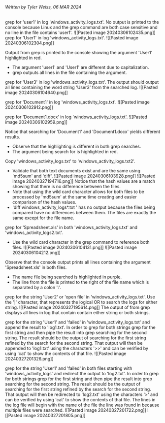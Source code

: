 ###### Written by Tyler Weiss, 06 MAR 2024

grep for 'user1' in log 'windows_activity_logs.txt'. No output is printed to the console because Linux and the grep command are both case sensitive and no line in the file contains 'user1'.
![[Pasted image 20240306102435.png]]
grep for 'User1' in log 'windows_activity_logs.txt'.
![[Pasted image 20240306102304.png]]

Output from grep is printed to the console showing the argument 'User1' highlighted in red. 
- The argument 'user1' and 'User1' are different due to capitalization.
- grep outputs all lines in the file containing the argument.

grep for 'User3' in log 'windows_activity_logs.txt'. The output should output all lines containing the word string 'User3' from the searched log. 
![[Pasted image 20240306104640.png]]

grep for 'Document1' in log 'windows_activity_logs.txt'.
![[Pasted image 20240306102912.png]]

grep for 'Document1.docx' in log 'windows_activity_logs.txt'.
![[Pasted image 20240306102959.png]]

Notice that searching for 'Document1' and 'Document1.docx' yields different results.
- Observe that the highlighting is different in both grep searches.
- The argument being search for is highlighted in red.

Copy 'windows_activity_logs.txt' to 'windows_activity_logs.txt2'.
- Validate that both text documents exist and are the same using 'md5sum' and 'diff'.
![[Pasted image 20240306103928.png]]
![[Pasted image 20240327194716.png]]
Notice that the hash values are a match showing that there is no difference between the files.
- Note that using the wild card character allows for both files to be processed by 'md5sum' at the same time creating and easier comparison of the hash values.
- 'diff windows_activity_logs*.txt ' has no output because the files being compared have no differences between them. The files are exactly the same except for the file name.

grep for 'Spreadsheet.xls' in both 'windows_activity_logs.txt' and 'windows_activity_logs2.txt'.
- Use the wild card character in the grep command to reference both files.
![[Pasted image 20240306104131.png]]
![[Pasted image 20240306104212.png]]

Observe that the console output prints all lines containing the argument 'Spreadsheet.xls' in both files.
- The name file being searched is highlighted in purple.
- The line from the file is printed to the right of the file name which is separated by a colon ':'.

grep for the string 'User2' or 'open file' in 'windows_activity_logs.txt'. Use the '|' character,  that represents the logical OR to search the logs for either string.
![[Pasted image 20240327195614.png]]
The output of from grep displays all lines in log that contain contain either string or both strings.

grep for the string 'User1' and 'failed' in 'windows_activity_logs.txt' and append the result to 'log1.txt'. In order to grep for both strings grep for the first string and then pipe the result into grep searching for the second string. The result should be the output of searching for the first string refined by the search for the second string. That output will then be appended to 'log1.txt' using the characters '>>' and can be verified by using 'cat' to show the contents of that file. 
![[Pasted image 20240327201326.png]]

grep for the string 'User1' and 'failed' in both files starting with 'windows_activity_logs' and redirect the output to 'log2.txt'. In order to grep for both strings grep for the first string and then pipe the result into grep searching for the second string. The result should be the output of searching for the first string refined by the search for the second string. That output will then be redirected to 'log2.txt' using the characters '>' and can be verified by using 'cat' to show the contents of that file. The lines in the log file will begin with the name of the file the line was found in because multiple files were searched. 
![[Pasted image 20240327201722.png]]
![[Pasted image 20240327201805.png]]



